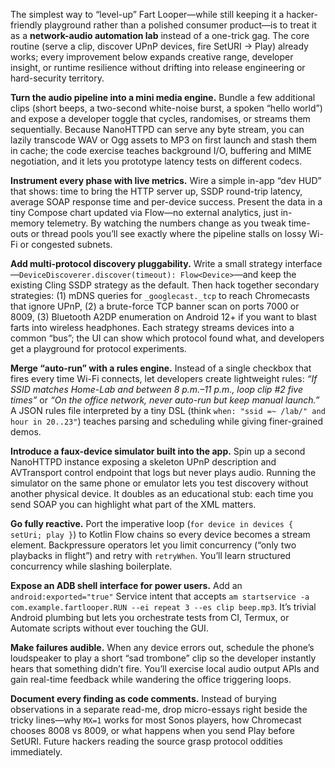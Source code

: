 The simplest way to “level-up” Fart Looper—while still keeping it a hacker-friendly playground rather than a polished consumer product—is to treat it as a **network-audio automation lab** instead of a one-trick gag.  The core routine (serve a clip, discover UPnP devices, fire SetURI → Play) already works; every improvement below expands creative range, developer insight, or runtime resilience without drifting into release engineering or hard-security territory.

**Turn the audio pipeline into a mini media engine.**
Bundle a few additional clips (short beeps, a two-second white-noise burst, a spoken “hello world”) and expose a developer toggle that cycles, randomises, or streams them sequentially.  Because NanoHTTPD can serve any byte stream, you can lazily transcode WAV or Ogg assets to MP3 on first launch and stash them in cache; the code exercise teaches background I/O, buffering and MIME negotiation, and it lets you prototype latency tests on different codecs.

**Instrument every phase with live metrics.**
Wire a simple in-app “dev HUD” that shows: time to bring the HTTP server up, SSDP round-trip latency, average SOAP response time and per-device success.  Present the data in a tiny Compose chart updated via Flow—no external analytics, just in-memory telemetry.  By watching the numbers change as you tweak time-outs or thread pools you’ll see exactly where the pipeline stalls on lossy Wi-Fi or congested subnets.

**Add multi-protocol discovery pluggability.**
Write a small strategy interface—`DeviceDiscoverer.discover(timeout): Flow<Device>`—and keep the existing Cling SSDP strategy as the default.  Then hack together secondary strategies: (1) mDNS queries for `_googlecast._tcp` to reach Chromecasts that ignore UPnP, (2) a brute-force TCP banner scan on ports 7000 or 8009, (3) Bluetooth A2DP enumeration on Android 12+ if you want to blast farts into wireless headphones.  Each strategy streams devices into a common “bus”; the UI can show which protocol found what, and developers get a playground for protocol experiments.

**Merge “auto-run” with a rules engine.**
Instead of a single checkbox that fires every time Wi-Fi connects, let developers create lightweight rules: *“If SSID matches Home-Lab and between 8 p.m.–11 p.m., loop clip #2 five times”* or *“On the office network, never auto-run but keep manual launch.”*  A JSON rules file interpreted by a tiny DSL (think `when: "ssid =~ /lab/" and hour in 20..23"`) teaches parsing and scheduling while giving finer-grained demos.

**Introduce a faux-device simulator built into the app.**
Spin up a second NanoHTTPD instance exposing a skeleton UPnP description and AVTransport control endpoint that logs but never plays audio.  Running the simulator on the same phone or emulator lets you test discovery without another physical device.  It doubles as an educational stub: each time you send SOAP you can highlight what part of the XML matters.

**Go fully reactive.**
Port the imperative loop (`for device in devices { setUri; play }`) to Kotlin Flow chains so every device becomes a stream element.  Backpressure operators let you limit concurrency (“only two playbacks in flight”) and retry with `retryWhen`.  You’ll learn structured concurrency while slashing boilerplate.

**Expose an ADB shell interface for power users.**
Add an `android:exported="true"` Service intent that accepts `am startservice -a com.example.fartlooper.RUN --ei repeat 3 --es clip beep.mp3`.  It’s trivial Android plumbing but lets you orchestrate tests from CI, Termux, or Automate scripts without ever touching the GUI.

**Make failures audible.**
When any device errors out, schedule the phone’s loudspeaker to play a short “sad trombone” clip so the developer instantly hears that something didn’t fire.  You’ll exercise local audio output APIs and gain real-time feedback while wandering the office triggering loops.

**Document every finding as code comments.**
Instead of burying observations in a separate read-me, drop micro-essays right beside the tricky lines—why `MX=1` works for most Sonos players, how Chromecast chooses 8008 vs 8009, or what happens when you send Play before SetURI.  Future hackers reading the source grasp protocol oddities immediately.
